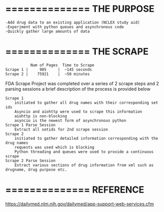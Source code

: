 ==============
THE PURPOSE
==============
	-Add drug data to an existing application (NCLEX study aid)
	-Experiment with python queues and asynchronous code
	-Quickly gather large amounts of data
==============
THE SCRAPE
==============
		       Num of Pages  Time to Scrape
	Scrape 1 |     905     |  ~145 seconds  
	Scrape 2 |    75921    |  ~50 minutes

FDA Scrape Project was completed over a series of 2 scrape steps and 2 parsing sessions a brief description of the process is provided below

	Scrape 1
		initiated to gather all drug names with their corresponding set ids
		Asyncio and aiohttp were used to scrape this information
		aiohttp is non-blocking
		asyncio is the newest form of asynchronous python
	Scrape 1 Parse Session
		Extract all setids for 2nd scrape session
	Scrape 2
		initiated to gather detailed information corresponding with the drug names
		requests was used which is blocking
		Python threading and queues were used to provide a continuous scrape
	Scrape 2 Parse Session
		Extract various sections of drug information from xml such as drugname, drug purpose etc.

==============
REFERENCE
==============
https://dailymed.nlm.nih.gov/dailymed/app-support-web-services.cfm

